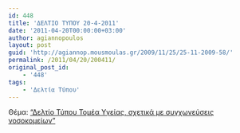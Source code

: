 ```yaml
---
id: 448
title: 'ΔΕΛΤΙΟ ΤΥΠΟΥ 20-4-2011'
date: '2011-04-20T00:00:00+03:00'
author: agiannopoulos
layout: post
guid: 'http://agiannop.mousmoulas.gr/2009/11/25/25-11-2009-58/'
permalink: /2011/04/20/200411/
original_post_id:
    - '448'
tags:
    - 'Δελτία Τύπου'
---
```


Θέμα: [“Δελτίο Τύπου Τομέα Υγείας, σχετικά με συγχωνεύσεις νοσοκομείων”](/wp-content/uploads/2009/11/20042011_dt_gia_sygxoneyseis_nosok.pdf)